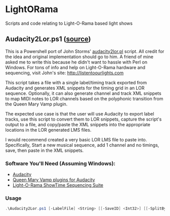 # LightORama
Scripts and code relating to Light-O-Rama based light shows

## Audacity2Lor.ps1 ([source](Audacity2Lor.ps1))

This is a Powershell port of John Storms' [audacity2lor.pl](https://sites.google.com/site/listentoourlights/home/how-to/timing-grids) script. All credit for the idea and original implementation should go to him. A friend of mine asked me to write this because he didn't want to hassle with Perl on Windows. For tons of info and help on Light-O-Rama hardware and sequencing, visit 
John's site:
http://listentoourlights.com

This script takes a file with a single label/timing track exported from Audacity and generates XML snippets for the timing grid in an LOR sequence. Optionally, it can also generate channel and track XML snippets to map MIDI notes to LOR channels based on the polyphonic transition from the Queen Mary
Vamp plugin.

The expected use case is that the user will use Audacity to export label tracks, use this script to convert them to LOR snippets, capture the script's output to a file, and copy/paste the XML snippets into the appropriate locations in the LOR generated LMS files.

I would recommend created a very basic LOR LMS file to paste into. Specifically, Start a new musical sequence, add 1 channel and no timings, save, then paste in the XML snippets.

### Software You'll Need (Assuming Windows):

* [Audacity](http://audacityteam.org/)
* [Queen Mary Vamp plugins for Audacity](http://nutcracker123.com/nutcracker/releases/Vamp_Plugin.exe)
* [Light-O-Rama ShowTime Sequencing Suite](http://www1.lightorama.com/sequencing-software-download/)

### Usage

```Powershell
.\Audacity2Lor.ps1 [-LabelFile] <String> [[-SaveID] <Int32>] [[-SplitByLabel]]
```
